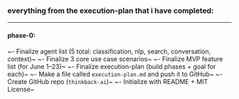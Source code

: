 ### everything from the execution-plan that i have completed:
---
#### **phase-0:**
~- Finalize agent list (5 total: classification, nlp, search, conversation, context)~
~- Finalize 3 core use case scenarios~
~- Finalize MVP feature list (for June 1–23)~
~- Finalize execution-plan (build phases + goal for each)~
~- Make a file called `execution-plan.md` and push it to GitHub~
~- Create GitHub repo (`thinkback-ai`)~
~- Initialize with README + MIT License~